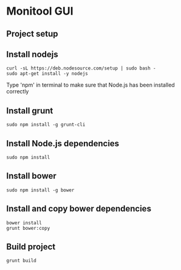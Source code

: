 Monitool GUI
=======================


Project setup
-----------------

Install nodejs
---
```
curl -sL https://deb.nodesource.com/setup | sudo bash -
sudo apt-get install -y nodejs
```
Type 'npm' in terminal to make sure that Node.js has been installed correctly

Install grunt
---
```
sudo npm install -g grunt-cli
```

Install Node.js dependencies
---
```
sudo npm install
```

Install bower
---
```
sudo npm install -g bower
```

Install and copy bower dependencies
---
```
bower install
grunt bower:copy
```

Build project
---
```
grunt build
```
